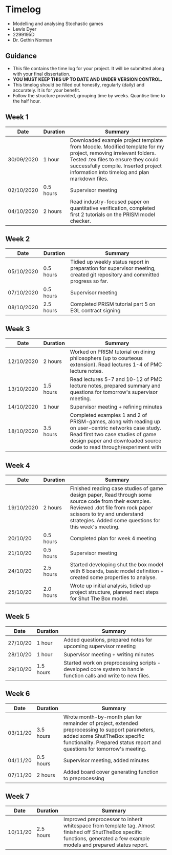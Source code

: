 # Timelog

* Modelling and analysing Stochastic games
* Lewis Dyer
* 2299195D
* Dr. Gethin Norman

## Guidance

* This file contains the time log for your project. It will be submitted along with your final dissertation.
* **YOU MUST KEEP THIS UP TO DATE AND UNDER VERSION CONTROL.**
* This timelog should be filled out honestly, regularly (daily) and accurately. It is for *your* benefit.
* Follow the structure provided, grouping time by weeks.  Quantise time to the half hour.

## Week 1

Date | Duration | Summary
---- | -------- | -------
30/09/2020 | 1 hour | Downloaded example project template from Moodle. Modified template for my project, removing irrelevant folders. Tested .tex files to ensure they could successfully compile. Inserted project information into timelog and plan markdown files.
02/10/2020 | 0.5 hours | Supervisor meeting
04/10/2020 | 2 hours | Read industry-focused paper on quantitative verification, completed first 2 tutorials on the PRISM model checker.

## Week 2

Date | Duration | Summary
---- | -------- | -------
05/10/2020 | 0.5 hours | Tidied up weekly status report in preparation for supervisor meeting, created git repository and committed progress so far.
07/10/2020 | 0.5 hours | Supervisor meeting
08/10/2020 | 2.5 hours | Completed PRISM tutorial part 5 on EGL contract signing

## Week 3
Date | Duration | Summary
---- | -------- | -------
12/10/2020 | 2 hours | Worked on PRISM tutorial on dining philosophers (up to courteous extension). Read lectures 1-4 of PMC lecture notes.
13/10/2020 | 1.5 hours | Read lectures 5-7 and 10-12 of PMC lecture notes, prepared summary and questions for tomorrow's supervisor meeting.
14/10/2020 | 1 hour | Supervisor meeting + refining minutes
18/10/2020 | 3.5 hours | Completed examples 1 and 2 of PRISM-games, along with reading up on user-centric networks case study. Read first two case studies of game design paper and downloaded source code to read through/experiment with


## Week 4
Date | Duration | Summary
---- | -------- | -------
19/10/2020 | 2 hours | Finished reading case studies of game design paper, Read through some source code from their examples. Reviewed .dot file from rock paper scissors to try and understand strategies. Added some questions for this week's meeting.
20/10/20 | 0.5 hours | Completed plan for week 4 meeting
21/10/20 | 0.5 hours | Supervisor meeting
24/10/20 | 2.5 hours | Started developing shut the box model with 6 boards, basic model definition + created some properties to analyse.
25/10/20 | 2.0 hours | Wrote up initial analysis, tidied up project structure, planned next steps for Shut The Box model.

## Week 5
Date | Duration | Summary
---- | -------- | -------
27/10/20 | 1 hour | Added questions, prepared notes for upcoming supervisor meeting
28/10/20 | 1 hour | Supervisor meeting + writing minutes
29/10/20 | 1.5 hours | Started work on preprocessing scripts - developed core system to handle function calls and write to new files.

## Week 6
Date | Duration | Summary
---- | -------- | -------
03/11/20 | 3.5 hours | Wrote month-by-month plan for remainder of project, extended preprocessing to support parameters, added some ShutTheBox specific functionality. Prepared status report and questions for tomorrow's meeting.
04/11/20 | 0.5 hours | Supervisor meeting, added minutes
07/11/20 | 2 hours | Added board cover generating function to preprocessing

## Week 7
Date | Duration | Summary
---- | -------- | -------
10/11/20 | 2.5 hours | Improved preprocessor to inherit whitespace from template tag. Almost finished off ShutTheBox specific functions, generated a few example models and prepared status report.